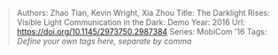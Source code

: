> Authors: Zhao Tian, Kevin Wright, Xia Zhou
> Title: The Darklight Rises: Visible Light Communication in the Dark: Demo
> Year: 2016
> Url: https://doi.org/10.1145/2973750.2987384
> Series: MobiCom '16
> Tags: *Define your own tags here, separate by comma*